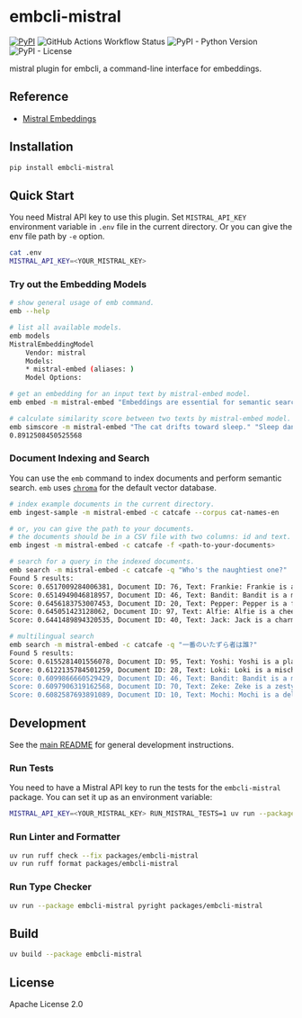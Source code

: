 # embcli-mistral

[![PyPI](https://img.shields.io/pypi/v/embcli-mistral?label=PyPI)](https://pypi.org/project/embcli-mistral/)
![GitHub Actions Workflow Status](https://img.shields.io/github/actions/workflow/status/mocobeta/embcli/ci-mistral.yml)
![PyPI - Python Version](https://img.shields.io/pypi/pyversions/embcli-mistral)
![PyPI - License](https://img.shields.io/pypi/l/embcli-mistral)

mistral plugin for embcli, a command-line interface for embeddings.

## Reference

- [Mistral Embeddings](https://docs.mistral.ai/capabilities/embeddings/)

## Installation

```bash
pip install embcli-mistral
```

## Quick Start

You need Mistral API key to use this plugin. Set `MISTRAL_API_KEY` environment variable in `.env` file in the current directory. Or you can give the env file path by `-e` option.

```bash
cat .env
MISTRAL_API_KEY=<YOUR_MISTRAL_KEY>
```

### Try out the Embedding Models

```bash
# show general usage of emb command.
emb --help

# list all available models.
emb models
MistralEmbeddingModel
    Vendor: mistral
    Models:
    * mistral-embed (aliases: )
    Model Options:

# get an embedding for an input text by mistral-embed model.
emb embed -m mistral-embed "Embeddings are essential for semantic search and RAG apps."

# calculate similarity score between two texts by mistral-embed model. the default metric is cosine similarity.
emb simscore -m mistral-embed "The cat drifts toward sleep." "Sleep dances in the cat's eyes."
0.8912508450525568
```

### Document Indexing and Search

You can use the `emb` command to index documents and perform semantic search. `emb` uses [`chroma`](https://github.com/chroma-core/chroma) for the default vector database.

```bash
# index example documents in the current directory.
emb ingest-sample -m mistral-embed -c catcafe --corpus cat-names-en

# or, you can give the path to your documents.
# the documents should be in a CSV file with two columns: id and text. the separator should be comma.
emb ingest -m mistral-embed -c catcafe -f <path-to-your-documents>

# search for a query in the indexed documents.
emb search -m mistral-embed -c catcafe -q "Who's the naughtiest one?"
Found 5 results:
Score: 0.6517009284006381, Document ID: 76, Text: Frankie: Frankie is a boisterous and playful cat, full of charm and mischief. He loves to zoom around the house and engage in energetic play sessions, especially with crinkly toys. Frankie is also very affectionate, often seeking out his humans for cuddles and purrs after his bursts of energy, a fun-loving friend.
Score: 0.6514949046818957, Document ID: 46, Text: Bandit: Bandit is a mischievous cat, often with mask-like markings, always on the lookout for his next playful heist of a toy or treat. He is clever and energetic, loving to chase and pounce. Despite his roguish name, Bandit is a loving companion who enjoys a good cuddle after his adventures.
Score: 0.6456183753007453, Document ID: 20, Text: Pepper: Pepper is a feisty and energetic grey tabby with a spicy personality. She is quick-witted and loves to engage in playful stalking and pouncing games. Pepper is also fiercely independent but will show her affection with sudden bursts of purring and head-butts, keeping her humans on their toes.
Score: 0.645051423128062, Document ID: 97, Text: Alfie: Alfie is a cheerful and mischievous little cat, always getting into playful trouble with a charming innocence. He loves exploring small spaces and batting at dangling objects. Alfie is incredibly affectionate, quick to purr and eager for cuddles, a delightful bundle of joy and entertainment for his humans.
Score: 0.6441489894320535, Document ID: 40, Text: Jack: Jack is a charming and roguish cat, often a black and white tuxedo, full of personality. He is clever and resourceful, always finding new ways to entertain himself. Jack enjoys playful interactions and can be quite vocal, always ready with a friendly meow or a playful swat at a toy.

# multilingual search
emb search -m mistral-embed -c catcafe -q "一番のいたずら者は誰?"
Found 5 results:
Score: 0.6155281401556078, Document ID: 95, Text: Yoshi: Yoshi is a playful and endearing cat, often with a slightly goofy charm that wins everyone over. He loves interactive toys, especially those he can chase and pounce on. Yoshi is very affectionate, always eager for a pet or a warm lap, his happy purrs filling the room.
Score: 0.6122135784501259, Document ID: 28, Text: Loki: Loki is a mischievous and clever cat, always finding new ways to entertain himself, sometimes at his humans' expense. He is a master of stealth and surprise attacks on toys. Despite his playful trickery, Loki is incredibly charming and affectionate, easily winning hearts with his roguish appeal.
Score: 0.6099866660529429, Document ID: 46, Text: Bandit: Bandit is a mischievous cat, often with mask-like markings, always on the lookout for his next playful heist of a toy or treat. He is clever and energetic, loving to chase and pounce. Despite his roguish name, Bandit is a loving companion who enjoys a good cuddle after his adventures.
Score: 0.6097906319162568, Document ID: 70, Text: Zeke: Zeke is a zesty and energetic cat, always on the move and looking for fun. He loves to play, chase, and explore, bringing a lot of life to his home. Zeke is also very friendly and enjoys interacting with his humans, often greeting them with enthusiastic meows and playful antics.
Score: 0.6082587693891089, Document ID: 10, Text: Mochi: Mochi is a delightfully round and fluffy cat, as sweet and soft as her namesake. She is a champion napper, always seeking the warmest, coziest spot for a snooze. A true lap cat, Mochi's gentle purr is a constant, comforting presence, and she adores soft pets and chin scratches.
```

## Development

See the [main README](https://github.com/mocobeta/embcli/blob/main/README.md) for general development instructions.

### Run Tests

You need to have a Mistral API key to run the tests for the `embcli-mistral` package. You can set it up as an environment variable:

```bash
MISTRAL_API_KEY=<YOUR_MISTRAL_KEY> RUN_MISTRAL_TESTS=1 uv run --package embcli-mistral pytest packages/embcli-mistral/tests/
```

### Run Linter and Formatter

```bash
uv run ruff check --fix packages/embcli-mistral
uv run ruff format packages/embcli-mistral
```

### Run Type Checker

```bash
uv run --package embcli-mistral pyright packages/embcli-mistral
```

## Build

```bash
uv build --package embcli-mistral
```

## License

Apache License 2.0
